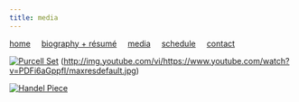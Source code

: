 ```yaml
---
title: media
---
```


[home](https://raharules.github.io/)&nbsp;&nbsp;&nbsp;&nbsp; [biography + résumé](https://raharules.github.io/raharules.github.io/about.html)&nbsp;&nbsp;&nbsp;&nbsp; [media](https://raharules.github.io/raharules.github.io/media.html)&nbsp;&nbsp;&nbsp;&nbsp; [schedule](https://raharules.github.io/raharules.github.io/schedule.html)&nbsp;&nbsp;&nbsp;&nbsp; [contact](https://raharules.github.io/raharules.github.io/contact.html)

[![Purcell Set](https://img.youtube.com/watch?v=PDFi6aGppfI/maxresdefault.jpg)](https://www.youtube.com/watch?v=PDFi6aGppfI)
(http://img.youtube.com/vi/https://www.youtube.com/watch?v=PDFi6aGppfI/maxresdefault.jpg)

[![Handel Piece](https://img.youtube.com/watch?v=Zp3nSAJr_jA.jpg)](https://www.youtube.com/watch?v=Zp3nSAJr_jA)
